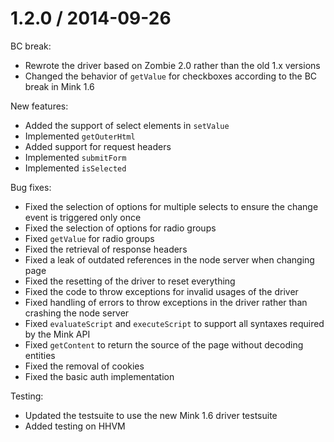 1.2.0 / 2014-09-26
==================

BC break:

* Rewrote the driver based on Zombie 2.0 rather than the old 1.x versions
* Changed the behavior of `getValue` for checkboxes according to the BC break in Mink 1.6

New features:

* Added the support of select elements in `setValue`
* Implemented `getOuterHtml`
* Added support for request headers
* Implemented `submitForm`
* Implemented `isSelected`

Bug fixes:

* Fixed the selection of options for multiple selects to ensure the change event is triggered only once
* Fixed the selection of options for radio groups
* Fixed `getValue` for radio groups
* Fixed the retrieval of response headers
* Fixed a leak of outdated references in the node server when changing page
* Fixed the resetting of the driver to reset everything
* Fixed the code to throw exceptions for invalid usages of the driver
* Fixed handling of errors to throw exceptions in the driver rather than crashing the node server
* Fixed `evaluateScript` and `executeScript` to support all syntaxes required by the Mink API
* Fixed `getContent` to return the source of the page without decoding entities
* Fixed the removal of cookies
* Fixed the basic auth implementation

Testing:

* Updated the testsuite to use the new Mink 1.6 driver testsuite
* Added testing on HHVM
